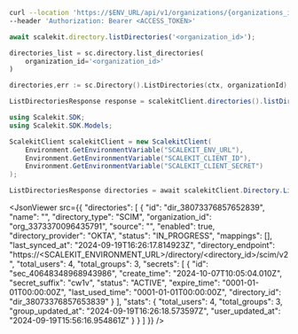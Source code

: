 <CodeWithHeader method="patch" endpoint="/api/v1/organizations/{organization_id}/directories">
<Tabs groupId="tech-stack" querystring>
<TabItem value="curl" label="cURL">

```bash showLineNumbers
curl --location 'https://$ENV_URL/api/v1/organizations/{organizations_id}/directories'\
--header 'Authorization: Bearer <ACCESS_TOKEN>'
```

</TabItem>
<TabItem value="nodejs" label="Node.js">

```js
await scalekit.directory.listDirectories('<organization_id>');
```

</TabItem>
<TabItem value="py" label="Python">

```python
directories_list = sc.directory.list_directories(
	organization_id='<organization_id>'
)
```

</TabItem>
<TabItem value="golang" label="Go">

```go
directories,err := sc.Directory().ListDirectories(ctx, organizationId)
```

</TabItem>

<TabItem value="java" label="Java">

```java
ListDirectoriesResponse response = scalekitClient.directories().listDirectories(organizationId);
```

</TabItem>

<TabItem value="dotnet" label=".NET">

```csharp showLineNumbers
using Scalekit.SDK;
using Scalekit.SDK.Models;

ScalekitClient scalekitClient = new ScalekitClient(
    Environment.GetEnvironmentVariable("SCALEKIT_ENV_URL"),
    Environment.GetEnvironmentVariable("SCALEKIT_CLIENT_ID"),
    Environment.GetEnvironmentVariable("SCALEKIT_CLIENT_SECRET")
);

ListDirectoriesResponse directories = await scalekitClient.Directory.ListDirectories(organizationId);
```

</TabItem>

</Tabs>
</CodeWithHeader>
<CodeWithHeader title="Response">

<JsonViewer src={{
    "directories": [
        {
            "id": "dir_38073376857652839",
            "name": "",
            "directory_type": "SCIM",
            "organization_id": "org_3373370096435791",
            "source": "",
            "enabled": true,
            "directory_provider": "OKTA",
            "status": "IN_PROGRESS",
            "mappings": [],
            "last_synced_at": "2024-09-19T16:26:17.814923Z",
            "directory_endpoint": "https://<SCALEKIT_ENVIRONMENT_URL>/directory/<directory_id>/scim/v2",
            "total_users": 4,
            "total_groups": 3,
            "secrets": [
                {
                    "id": "sec_40648348968943986",
                    "create_time": "2024-10-07T10:05:04.010Z",
                    "secret_suffix": "cw1v",
                    "status": "ACTIVE",
                    "expire_time": "0001-01-01T00:00:00Z",
                    "last_used_time": "0001-01-01T00:00:00Z",
                    "directory_id": "dir_38073376857653839"
                }
            ],
            "stats": {
                "total_users": 4,
                "total_groups": 3,
                "group_updated_at": "2024-09-19T16:26:18.573597Z",
                "user_updated_at": "2024-09-19T15:56:16.954861Z"
            }
        }
    ]
}} />

</CodeWithHeader>
